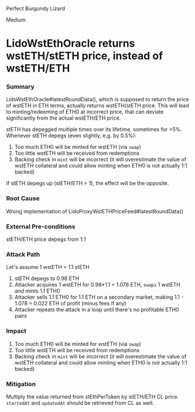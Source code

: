 Perfect Burgundy Lizard

Medium

# LidoWstEthOracle returns wstETH/stETH price, instead of wstETH/ETH

### Summary

LidoWstEthOracle#latestRoundData(), which is supposed to return the price of wstETH in ETH terms, actually returns wstETH/stETH price. This will lead to minting/redeeming of ETH0 at incorrect price, that can deviate significantly from the actual wstETH/ETH price.

stETH has depegged multiple times over its lifetime, sometimes for >5%. Whenever stETH depegs (even slightly, e.g. by 0.5%):

1. Too much ETH0 will be minted for wstETH (via `swap`)
2. Too little wstETH will be received from redemptions
3. Backing check in `mint` will be incorrect (it will overestimate the value of wstETH collateral and could allow minting when ETH0 is not actually 1:1 backed)

If stETH depegs up (stETH/ETH > 1), the effect will be the opposite.


### Root Cause

Wrong implementation of LidoProxyWstETHPriceFeed#latestRoundData()

### External Pre-conditions

stETH/ETH price depegs from 1:1

### Attack Path
Let's assume 1 wstETH = 1.1 stETH

1. stETH depegs to 0.98 ETH
2. Attacker acquires 1 wstETH for 0.98*1.1 = 1.078 ETH, `swaps` 1 wstETH and mints 1.1 ETH0 
3. Attacker sells 1.1 ETH0 for 1.1 ETH on a secondary market, making 1.1 - 1.078 = 0.022 ETH of profit (minus fees if any)
4. Attacker repeats the attack in a loop until there's no profitable ETH0 pairs

### Impact

1. Too much ETH0 will be minted for wstETH (via `swap`)
2. Too little wstETH will be received from redemptions
3. Backing check in `mint` will be incorrect (it will overestimate the value of wstETH collateral and could allow minting when ETH0 is not actually 1:1 backed)

### Mitigation

Multiply the value returned from stEthPerToken by stETH/ETH CL price. `startedAt` and `updatedAt` should be retrieved from CL as well.